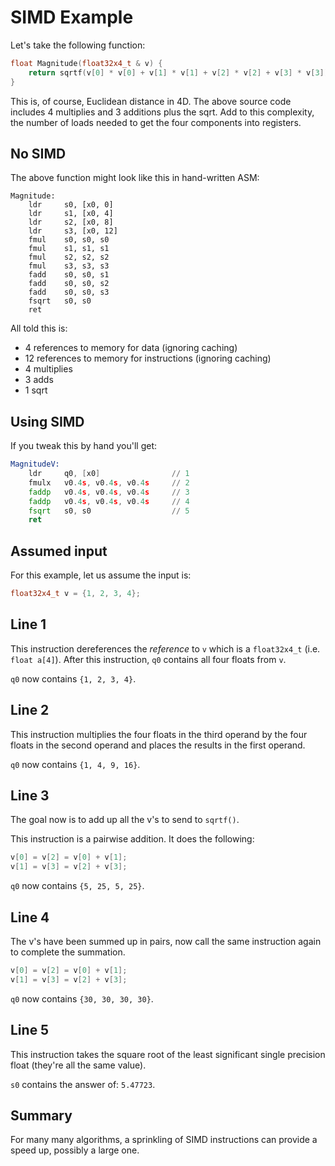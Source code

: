 # SIMD Example

Let's take the following function:

```c++
float Magnitude(float32x4_t & v) {
	return sqrtf(v[0] * v[0] + v[1] * v[1] + v[2] * v[2] + v[3] * v[3]);
}
```

This is, of course, Euclidean distance in 4D. The above source code
includes 4 multiplies and 3 additions plus the sqrt. Add to this
complexity, the number of loads needed to get the four components into
registers.

## No SIMD

The above function might look like this in hand-written ASM:

```text
Magnitude:
	ldr		s0, [x0, 0]
	ldr		s1, [x0, 4]
	ldr		s2, [x0, 8]
	ldr		s3, [x0, 12]
	fmul	s0, s0, s0
	fmul	s1, s1, s1
	fmul	s2, s2, s2
	fmul	s3, s3, s3
	fadd	s0, s0, s1
	fadd	s0, s0, s2
	fadd	s0, s0, s3
	fsqrt	s0, s0
	ret
```

All told this is:

* 4 references to memory for data (ignoring caching)
* 12 references to memory for instructions (ignoring caching)
* 4 multiplies
* 3 adds
* 1 sqrt

## Using SIMD

If you tweak this by hand you'll get:

```asm
MagnitudeV:
	ldr		q0, [x0]				// 1
	fmulx	v0.4s, v0.4s, v0.4s		// 2
	faddp	v0.4s, v0.4s, v0.4s		// 3
	faddp	v0.4s, v0.4s, v0.4s		// 4
	fsqrt	s0, s0					// 5
	ret
```

## Assumed input

For this example, let us assume the input is:

```c++
float32x4_t v = {1, 2, 3, 4};
```

## Line 1

This instruction dereferences the *reference* to `v` which is a
`float32x4_t` (i.e. `float a[4]`). After this instruction, `q0` contains
all four floats from `v`.

`q0` now contains `{1, 2, 3, 4}`.

## Line 2

This instruction multiplies the four floats in the third operand by the
four floats in the second operand and places the results in the first
operand.

`q0` now contains `{1, 4, 9, 16}`.

## Line 3

The goal now is to add up all the v's to send to `sqrtf()`.

This instruction is a pairwise addition. It does the following:

```c++
v[0] = v[2] = v[0] + v[1];
v[1] = v[3] = v[2] + v[3];
```

`q0` now contains `{5, 25, 5, 25}`.

## Line 4

The v's have been summed up in pairs, now call the same instruction
again to complete the summation.

```c++
v[0] = v[2] = v[0] + v[1];
v[1] = v[3] = v[2] + v[3];
```

`q0` now contains `{30, 30, 30, 30}`.

## Line 5

This instruction takes the square root of the least significant single
precision float (they're all the same value).

`s0` contains the answer of: `5.47723`.

## Summary

For many many algorithms, a sprinkling of SIMD instructions can provide
a speed up, possibly a large one.

